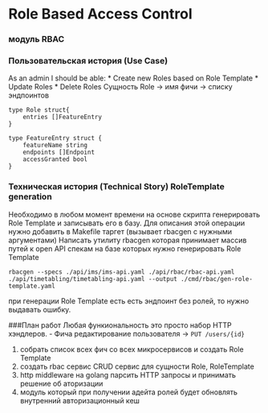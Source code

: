 # Role Based Access Control

### модуль RBAC





### Пользовательская история (Use Case)
As an admin I should be able:
    * Create new Roles based on Role Template
    * Update Roles
    * Delete Roles
Сущность Role -> имя фичи -> списку эндпоинтов
```golang
type Role struct{
    entries []FeatureEntry    
}

type FeatureEntry struct {
    featureName string
    endpoints []Endpoint
    accessGranted bool
}
```

### Техническая история (Technical Story) RoleTemplate generation

Необходимо в любом момент времени на основе скрипта генерировать Role Template и записывать его в базу.
Для описания этой операции нужно добавить в Makefile таргет (вызывает rbacgen с нужными аргументами)
Написать утилиту rbacgen которая принимает массив путей к open API спекам на базе которых нужно генерировать Role Template

```rbacgen --specs ./api/ims/ims-api.yaml ./api/rbac/rbac-api.yaml ./api/timetabling/timetabling-api.yaml --output ./cmd/rbac/gen-role-template.yaml```

при генерации Role Template есть есть эндпоинт без ролей, то нужно выдавать ошибку.









###План работ
Любая функиональность это просто набор HTTP хэндлеров. 
    - Фича редактирование пользователя -> `PUT /users/{id}`
1. собрать список всех фич со всех микросервисов и создать Role Template
2. создать rbac сервис CRUD сервис для сущности Role, RoleTemplate
3. http middleware на golang парсить HTTP запросы и принимать решение об аторизации
4. модуль который при получении адейта ролей будет обновлять внутренний авторизационный кеш 
